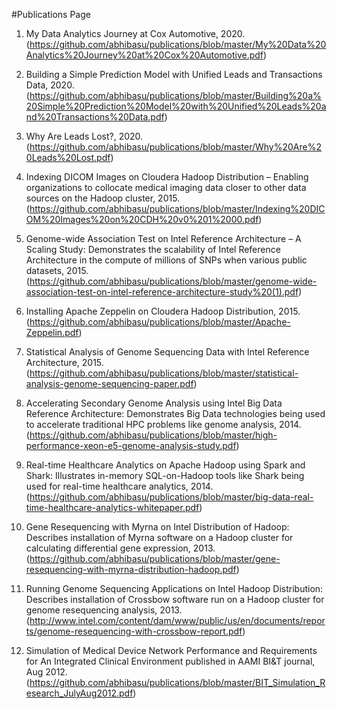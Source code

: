 #Publications Page


1. My Data Analytics Journey at Cox Automotive, 2020. (https://github.com/abhibasu/publications/blob/master/My%20Data%20Analytics%20Journey%20at%20Cox%20Automotive.pdf)

2. Building a Simple Prediction Model with Unified Leads and Transactions Data, 2020. (https://github.com/abhibasu/publications/blob/master/Building%20a%20Simple%20Prediction%20Model%20with%20Unified%20Leads%20and%20Transactions%20Data.pdf)

3. Why Are Leads Lost?, 2020. (https://github.com/abhibasu/publications/blob/master/Why%20Are%20Leads%20Lost.pdf)

4. Indexing DICOM Images on Cloudera Hadoop Distribution – Enabling organizations to collocate medical imaging data closer to other data sources on the Hadoop cluster, 2015. (https://github.com/abhibasu/publications/blob/master/Indexing%20DICOM%20Images%20on%20CDH%20v0%201%2000.pdf)

5. Genome-wide Association Test on Intel Reference Architecture – A Scaling Study: Demonstrates the scalability of Intel Reference Architecture in the compute of millions of SNPs when various public datasets, 2015. (https://github.com/abhibasu/publications/blob/master/genome-wide-association-test-on-intel-reference-architecture-study%20(1).pdf)

6. Installing Apache Zeppelin on Cloudera Hadoop Distribution, 2015. (https://github.com/abhibasu/publications/blob/master/Apache-Zeppelin.pdf)

7. Statistical Analysis of Genome Sequencing Data with Intel Reference Architecture, 2015. (https://github.com/abhibasu/publications/blob/master/statistical-analysis-genome-sequencing-paper.pdf)

8. Accelerating Secondary Genome Analysis using Intel Big Data Reference Architecture: Demonstrates Big Data technologies being used to accelerate traditional HPC problems like genome analysis, 2014. (https://github.com/abhibasu/publications/blob/master/high-performance-xeon-e5-genome-analysis-study.pdf)

9. Real-time Healthcare Analytics on Apache Hadoop using Spark and Shark: Illustrates in-memory SQL-on-Hadoop tools like Shark being used for real-time healthcare analytics, 2014. (https://github.com/abhibasu/publications/blob/master/big-data-real-time-healthcare-analytics-whitepaper.pdf)

10. Gene Resequencing with Myrna on Intel Distribution of Hadoop: Describes installation of Myrna software on a Hadoop cluster for calculating differential gene expression, 2013. (https://github.com/abhibasu/publications/blob/master/gene-resequencing-with-myrna-distribution-hadoop.pdf)

11. Running Genome Sequencing Applications on Intel Hadoop Distribution: Describes installation of Crossbow software run on a Hadoop cluster for genome resequencing analysis, 2013. (http://www.intel.com/content/dam/www/public/us/en/documents/reports/genome-resequencing-with-crossbow-report.pdf)

12. Simulation of Medical Device Network Performance and Requirements for An Integrated Clinical Environment published in AAMI BI&T journal, Aug 2012. (https://github.com/abhibasu/publications/blob/master/BIT_Simulation_Research_JulyAug2012.pdf)
